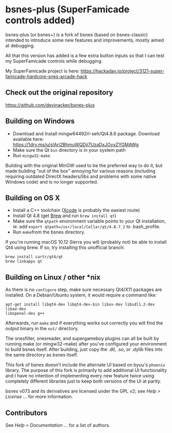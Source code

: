 # bsnes-plus (SuperFamicade controls added)

bsnes-plus (or bsnes+) is a fork of bsnes (based on bsnes-classic) intended to
introduce some new features and improvements, mostly aimed at debugging.

All that this version has added is a few extra button inputs so that I can test my SuperFamicade controls while debugging.

My SuperFamicade project is here: https://hackaday.io/project/3121-super-famicade-hardcore-snes-arcade-hack


## Check out the original repository 
https://github.com/devinacker/bsnes-plus

## Building on Windows

- Download and Install mingw64492rl-seh/Qt4.8.6 package. Download available here: https://1drv.ms/u/s!Ari2BhmuWQDji7UzaDxJOyxZYGMAWg
- Make sure the Qt `bin` directory is in your system path
- Run `mingw32-make`

Building with the original MinGW used to be the preferred way to do it, but made building "out of the box" annoying for various reasons (including requiring outdated DirectX headers/libs and problems with some native Windows code) and is no longer supported.

## Building on OS X

- Install a C++ toolchain ([Xcode](https://developer.apple.com) is probably the easiest route)  
- Install Qt 4.8 (get [Brew](http://brew.sh) and run `brew install qt`)  
- Make sure the `qtpath` environment variable points to your Qt installation, ie. add `export qtpath=/usr/local/Cellar/qt/4.8.7_2` to .bash_profile.
- Run `make`from the bsnes directory.

If you're running macOS 10.12 Sierra you will (probably not) be able to install Qt4 using brew. If so, try installing this unofficial branch:

```
brew install cartr/qt4/qt
brew linkapps qt
```

## Building on Linux / other *nix

As there is no ``configure`` step, make sure necessary Qt4/X11 packages are installed. On a Debian/Ubuntu system, it would require a command like:

```
apt-get install libqt4-dev libqt4-dev-bin libxv-dev libsdl1.2-dev libao-dev
libopenal-dev g++
```

Afterwards, run ``make`` and if everything works out correctly you will find the output binary in the ``out/`` directory.

The snesfilter, snesreader, and supergameboy plugins can all be built by running make (or mingw32-make) after you've configured your environment to build bsnes itself.
After building, just copy the .dll, .so, or .dylib files into the same directory as bsnes itself.

This fork of bsnes doesn't include the alternate UI based on byuu's `phoenix` library. The purpose of this fork is primarily to add additional UI functionality and I have no intention of implementing every new feature twice using completely different libraries just to keep both versions of the UI at parity.

bsnes v073 and its derivatives are licensed under the GPL v2; see *Help > License ...* for more information.

## Contributors

See *Help > Documentation ...* for a list of authors.
